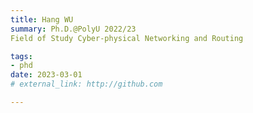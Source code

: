 ```yaml
---
title: Hang WU
summary: Ph.D.@PolyU 2022/23  
Field of Study Cyber-physical Networking and Routing  

tags:
- phd
date: 2023-03-01
# external_link: http://github.com

---
```

